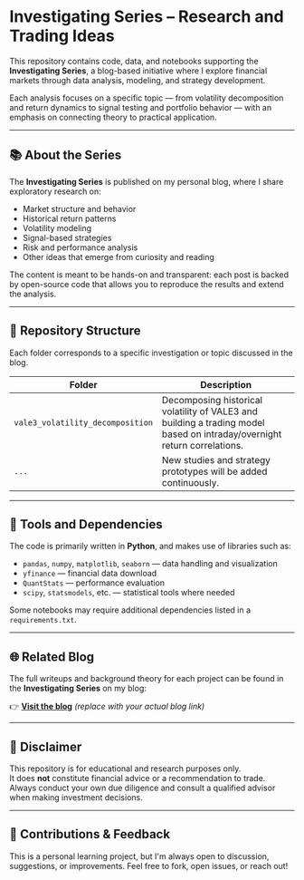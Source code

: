 # Investigating Series – Research and Trading Ideas

This repository contains code, data, and notebooks supporting the **Investigating Series**, a blog-based initiative where I explore financial markets through data analysis, modeling, and strategy development.

Each analysis focuses on a specific topic — from volatility decomposition and return dynamics to signal testing and portfolio behavior — with an emphasis on connecting theory to practical application.

---

## 📚 About the Series

The **Investigating Series** is published on my personal blog, where I share exploratory research on:

- Market structure and behavior
- Historical return patterns
- Volatility modeling
- Signal-based strategies
- Risk and performance analysis
- Other ideas that emerge from curiosity and reading

The content is meant to be hands-on and transparent: each post is backed by open-source code that allows you to reproduce the results and extend the analysis.

---

## 📁 Repository Structure

Each folder corresponds to a specific investigation or topic discussed in the blog.

| Folder | Description |
|--------|-------------|
| `vale3_volatility_decomposition` | Decomposing historical volatility of VALE3 and building a trading model based on intraday/overnight return correlations. |
| `...` | New studies and strategy prototypes will be added continuously. |

---

## 🧰 Tools and Dependencies

The code is primarily written in **Python**, and makes use of libraries such as:

- `pandas`, `numpy`, `matplotlib`, `seaborn` — data handling and visualization
- `yfinance` — financial data download
- `QuantStats` — performance evaluation
- `scipy`, `statsmodels`, etc. — statistical tools where needed

Some notebooks may require additional dependencies listed in a `requirements.txt`.

---

## 🌐 Related Blog

The full writeups and background theory for each project can be found in the **Investigating Series** on my blog:

👉 [**Visit the blog**](https://substack.com/@gustavojorgefilho/posts) *(replace with your actual blog link)*

---

## 📜 Disclaimer

This repository is for educational and research purposes only.  
It does **not** constitute financial advice or a recommendation to trade.  
Always conduct your own due diligence and consult a qualified advisor when making investment decisions.

---

## 🤝 Contributions & Feedback

This is a personal learning project, but I'm always open to discussion, suggestions, or improvements. Feel free to fork, open issues, or reach out!


